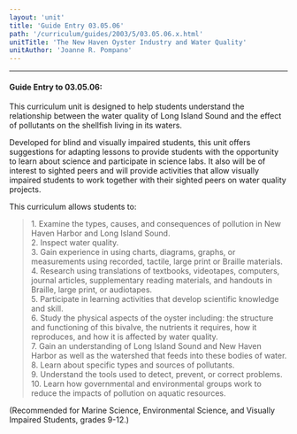```yaml
---
layout: 'unit'
title: 'Guide Entry 03.05.06'
path: '/curriculum/guides/2003/5/03.05.06.x.html'
unitTitle: 'The New Haven Oyster Industry and Water Quality'
unitAuthor: 'Joanne R. Pompano'
---
```


<body>
<hr/>
 <h4>
  Guide Entry to 03.05.06:
 </h4>
 <p>
  This curriculum unit is designed to help students understand the relationship between the water quality of Long Island Sound and the effect of pollutants on the shellfish living in its waters.
 </p>
<p>
  Developed for blind and visually impaired students, this unit offers suggestions for adapting lessons to provide students with the opportunity to learn about science and participate in science labs.  It also will be of interest to sighted peers and will provide activities that allow visually impaired students to work together with their sighted peers on water quality projects.
 </p>
<p>
  This curriculum allows students to:
 </p>
<blockquote>
  <dl>
   <dt>
    1. Examine the types, causes, and consequences of pollution in New Haven Harbor and Long Island Sound.
    <dt>
     2. Inspect water quality.
     <dt>
      3. Gain experience in using charts, diagrams, graphs, or measurements using recorded, tactile, large print or Braille materials.
      <dt>
       4. Research using translations of textbooks, videotapes, computers, journal articles, supplementary reading materials, and handouts in Braille, large print, or audiotapes.
       <dt>
        5. Participate in learning activities that develop scientific knowledge and skill.
        <dt>
         6. Study the physical aspects of the oyster including: the structure and functioning of this bivalve, the nutrients it requires, how it reproduces, and how it is affected by water quality.
         <dt>
          7. Gain an understanding of Long Island Sound and New Haven Harbor as well as the watershed that feeds into these bodies of water.
          <dt>
           8. Learn about specific types and sources of pollutants.
           <dt>
            9. Understand the tools used to detect, prevent, or correct problems.
            <dt>
             10. Learn how governmental and environmental groups work to reduce the impacts of pollution on aquatic resources.
            </dt>
           </dt>
          </dt>
         </dt>
        </dt>
       </dt>
      </dt>
     </dt>
    </dt>
   </dt>
  </dl>
 </blockquote>
 <p>
  (Recommended for Marine Science, Environmental Science, and Visually Impaired Students, grades 9-12.)
 </p>

</body>
